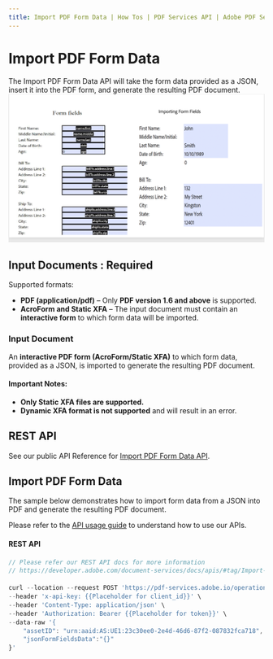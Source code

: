 ```yaml
---
title: Import PDF Form Data | How Tos | PDF Services API | Adobe PDF Services
---
```


# Import PDF Form Data

The Import PDF Form Data API will take the form data provided as a JSON, insert it into the PDF form, and generate the resulting PDF document.
![Import PDF Form Data](../import-pdf-form.png)

## Input Documents : **Required**

Supported formats:

- **PDF (application/pdf)** – Only **PDF version 1.6 and above** is supported.
- **AcroForm and Static XFA** – The input document must contain an **interactive form** to which form data will be imported.

### Input Document

An **interactive PDF form (AcroForm/Static XFA)** to which form data, provided as a JSON, is imported to generate the resulting PDF document.

#### Important Notes:

- **Only Static XFA files are supported.**
- **Dynamic XFA format is not supported** and will result in an error.

## REST API

See our public API Reference for [Import PDF Form Data API](../../../apis/#tag/Import-PDF-Form-Data).

## Import PDF Form Data

The sample below demonstrates how to import form data from a JSON into PDF and generate the resulting PDF document.

Please refer to the [API usage guide](../api-usage.md) to understand how to use our APIs.

<CodeBlock slots="heading, code" languages="REST API" />

#### REST API

```javascript
// Please refer our REST API docs for more information 
// https://developer.adobe.com/document-services/docs/apis/#tag/Import-PDF-Form-Data

curl --location --request POST 'https://pdf-services.adobe.io/operation/setformdata' \
--header 'x-api-key: {{Placeholder for client_id}}' \
--header 'Content-Type: application/json' \
--header 'Authorization: Bearer {{Placeholder for token}}' \
--data-raw '{
    "assetID": "urn:aaid:AS:UE1:23c30ee0-2e4d-46d6-87f2-087832fca718",
    "jsonFormFieldsData":"{}"
}'
```
